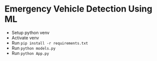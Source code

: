 # Emergency Vehicle Detection Using ML

- Setup python venv
- Activate venv
- Run `pip install -r requirements.txt`
- Run `python models.py`
- Run `python App.py`
